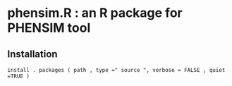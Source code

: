 # phensim.R : an R package for PHENSIM tool

## Installation

```
install . packages ( path , type =" source ", verbose = FALSE , quiet =TRUE )
```


